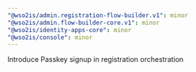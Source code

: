 ```yaml
---
"@wso2is/admin.registration-flow-builder.v1": minor
"@wso2is/admin.flow-builder-core.v1": minor
"@wso2is/identity-apps-core": minor
"@wso2is/console": minor
---
```


Introduce Passkey signup in registration orchestration
